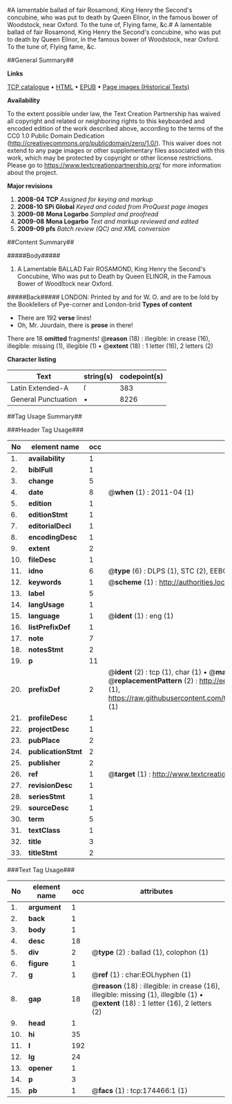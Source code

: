 #A lamentable ballad of fair Rosamond, King Henry the Second's concubine, who was put to death by Queen Elinor, in the famous bower of Woodstock, near Oxford. To the tune of, Flying fame, &c.#
A lamentable ballad of fair Rosamond, King Henry the Second's concubine, who was put to death by Queen Elinor, in the famous bower of Woodstock, near Oxford. To the tune of, Flying fame, &c.

##General Summary##

**Links**

[TCP catalogue](http://www.ota.ox.ac.uk/tcp/)  • 
[HTML](http://tei.it.ox.ac.uk/tcp/Texts-HTML/free/B04/B04113.html)  • 
[EPUB](http://tei.it.ox.ac.uk/tcp/Texts-EPUB/free/B04/B04113.epub) • 
[Page images (Historical Texts)](https://historicaltexts.jisc.ac.uk/eebo-47012499e)

**Availability**

To the extent possible under law, the Text Creation Partnership has waived all copyright and related or neighboring rights to this keyboarded and encoded edition of the work described above, according to the terms of the CC0 1.0 Public Domain Dedication (http://creativecommons.org/publicdomain/zero/1.0/). This waiver does not extend to any page images or other supplementary files associated with this work, which may be protected by copyright or other license restrictions. Please go to https://www.textcreationpartnership.org/ for more information about the project.

**Major revisions**

1. __2008-04__ __TCP__ *Assigned for keying and markup*
1. __2008-10__ __SPi Global__ *Keyed and coded from ProQuest page images*
1. __2009-08__ __Mona Logarbo__ *Sampled and proofread*
1. __2009-08__ __Mona Logarbo__ *Text and markup reviewed and edited*
1. __2009-09__ __pfs__ *Batch review (QC) and XML conversion*

##Content Summary##

#####Body#####

1. A Lamentable BALLAD Fair ROSAMOND, King Henry the Second's Concubine, Who was put to Death by Queen ELINOR, in the Famous Bower of Woodſtock near Oxford.

#####Back#####
LONDON: Printed by and for W. O. and are to be ſold by the Bookſellers of Pye-corner and London-brid
**Types of content**

  * There are 192 **verse** lines!
  * Oh, Mr. Jourdain, there is **prose** in there!

There are 18 **omitted** fragments! 
 @__reason__ (18) : illegible: in crease (16), illegible: missing (1), illegible (1)  •  @__extent__ (18) : 1 letter (16), 2 letters (2)

**Character listing**


|Text|string(s)|codepoint(s)|
|---|---|---|
|Latin Extended-A|ſ|383|
|General Punctuation|•|8226|

##Tag Usage Summary##

###Header Tag Usage###

|No|element name|occ|attributes|
|---|---|---|---|
|1.|__availability__|1||
|2.|__biblFull__|1||
|3.|__change__|5||
|4.|__date__|8| @__when__ (1) : 2011-04 (1)|
|5.|__edition__|1||
|6.|__editionStmt__|1||
|7.|__editorialDecl__|1||
|8.|__encodingDesc__|1||
|9.|__extent__|2||
|10.|__fileDesc__|1||
|11.|__idno__|6| @__type__ (6) : DLPS (1), STC (2), EEBO-CITATION (1), OCLC (1), VID (1)|
|12.|__keywords__|1| @__scheme__ (1) : http://authorities.loc.gov/ (1)|
|13.|__label__|5||
|14.|__langUsage__|1||
|15.|__language__|1| @__ident__ (1) : eng (1)|
|16.|__listPrefixDef__|1||
|17.|__note__|7||
|18.|__notesStmt__|2||
|19.|__p__|11||
|20.|__prefixDef__|2| @__ident__ (2) : tcp (1), char (1)  •  @__matchPattern__ (2) : ([0-9\-]+):([0-9IVX]+) (1), (.+) (1)  •  @__replacementPattern__ (2) : http://eebo.chadwyck.com/downloadtiff?vid=$1&page=$2 (1), https://raw.githubusercontent.com/textcreationpartnership/Texts/master/tcpchars.xml#$1 (1)|
|21.|__profileDesc__|1||
|22.|__projectDesc__|1||
|23.|__pubPlace__|2||
|24.|__publicationStmt__|2||
|25.|__publisher__|2||
|26.|__ref__|1| @__target__ (1) : http://www.textcreationpartnership.org/docs/. (1)|
|27.|__revisionDesc__|1||
|28.|__seriesStmt__|1||
|29.|__sourceDesc__|1||
|30.|__term__|5||
|31.|__textClass__|1||
|32.|__title__|3||
|33.|__titleStmt__|2||


###Text Tag Usage###

|No|element name|occ|attributes|
|---|---|---|---|
|1.|__argument__|1||
|2.|__back__|1||
|3.|__body__|1||
|4.|__desc__|18||
|5.|__div__|2| @__type__ (2) : ballad (1), colophon (1)|
|6.|__figure__|1||
|7.|__g__|1| @__ref__ (1) : char:EOLhyphen (1)|
|8.|__gap__|18| @__reason__ (18) : illegible: in crease (16), illegible: missing (1), illegible (1)  •  @__extent__ (18) : 1 letter (16), 2 letters (2)|
|9.|__head__|1||
|10.|__hi__|35||
|11.|__l__|192||
|12.|__lg__|24||
|13.|__opener__|1||
|14.|__p__|3||
|15.|__pb__|1| @__facs__ (1) : tcp:174466:1 (1)|
